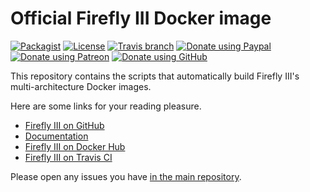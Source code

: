 # Official Firefly III Docker image

[![Packagist](https://img.shields.io/packagist/v/grumpydictator/firefly-iii.svg?style=flat-square)](https://packagist.org/packages/grumpydictator/firefly-iii) 
[![License](https://img.shields.io/github/license/firefly-iii/firefly-iii.svg?style=flat-square])](https://www.gnu.org/licenses/agpl-3.0.html) 
[![Travis branch](https://travis-ci.com/firefly-iii/firefly-iii.svg?branch=main&style=flat-square)](https://travis-ci.com/firefly-iii/firefly-iii)
[![Donate using Paypal](https://img.shields.io/badge/donate-PayPal-green?logo=paypal&style=flat-square)](https://www.paypal.com/cgi-bin/webscr?cmd=_s-xclick&hosted_button_id=L62W7DVD5ETPC&source=url) 
[![Donate using Patreon](https://img.shields.io/badge/donate-%40JC5-green?logo=patreon&style=flat-square)](https://www.patreon.com/jc5)
[![Donate using GitHub](https://img.shields.io/badge/donate-GitHub-green?logo=github&style=flat-square)](https://github.com/sponsors/JC5)

This repository contains the scripts that automatically build Firefly III's multi-architecture Docker images.

Here are some links for your reading pleasure.

- [Firefly III on GitHub](https://github.com/firefly-iii/firefly-iii)
- [Documentation](https://docs.firefly-iii.org/)
- [Firefly III on Docker Hub](https://hub.docker.com/r/jc5x/firefly-iii)
- [Firefly III on Travis CI](https://travis-ci.com/firefly-iii/docker)

Please open any issues you have [in the main repository](https://github.com/firefly-iii/firefly-iii).